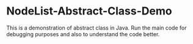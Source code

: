 # NodeList-Abstract-Class-Demo
This is a demonstration of abstract class in Java. Run the main code for debugging purposes and also to understand the code better.
